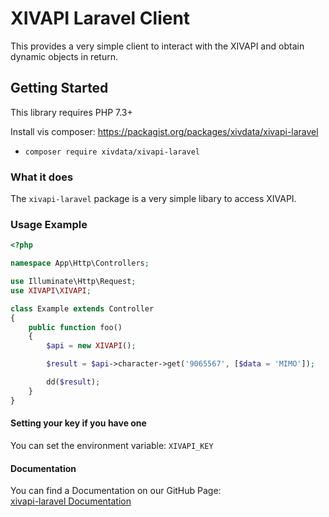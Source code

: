 # XIVAPI Laravel Client

This provides a very simple client to interact with the XIVAPI and obtain dynamic objects in return.

## Getting Started

This library requires PHP 7.3+

Install vis composer: https://packagist.org/packages/xivdata/xivapi-laravel

- `composer require xivdata/xivapi-laravel`

### What it does  

The `xivapi-laravel` package is a very simple libary to access XIVAPI.

### Usage Example

```php
<?php

namespace App\Http\Controllers;

use Illuminate\Http\Request;
use XIVAPI\XIVAPI;

class Example extends Controller
{
    public function foo()
    {
        $api = new XIVAPI();

        $result = $api->character->get('9065567', [$data = 'MIMO']);

        dd($result);
    }
}
```

#### Setting your key if you have one

You can set the environment variable: `XIVAPI_KEY`

#### Documentation

You can find a Documentation on our GitHub Page:  
[xivapi-laravel Documentation](https://xivdata.github.io/xivapi-laravel/)